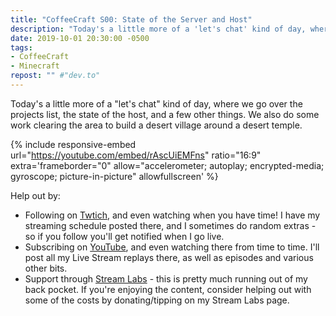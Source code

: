```yaml
---
title: "CoffeeCraft S00: State of the Server and Host"
description: "Today's a little more of a 'let's chat' kind of day, where we go over the projects list, the state of the host, and a few other things. We also do some work clearing the area to build a desert village around a desert temple."
date: 2019-10-01 20:30:00 -0500
tags:
- CoffeeCraft
- Minecraft
repost: "" #"dev.to"
---
```


Today's a little more of a "let's chat" kind of day, where we go over the projects list, the state of the host, and a few other things. We also do some work clearing the area to build a desert village around a desert temple.
<!--more-->

{% include responsive-embed url="https://youtube.com/embed/rAscUiEMFns" ratio="16:9" extra='frameborder="0" allow="accelerometer; autoplay; encrypted-media; gyroscope; picture-in-picture" allowfullscreen' %}

Help out by:
 * Following on [Twtich](https://twitch.tv/AnonJr_Live), and even watching when you have time! I have my streaming schedule posted there, and I sometimes do random extras - so if you follow you'll get notified when I go live.
 * Subscribing on [YouTube](http://www.youtube.com/channel/UCXafqhKHbkSUIrq0LAuu0tw), and even watching there from time to time. I'll post all my Live Stream replays there, as well as episodes and various other bits.
 * Support through [Stream Labs](https://streamlabs.com/anonjr_live) - this is pretty much running out of my back pocket. If you're enjoying the content, consider helping out with some of the costs by donating/tipping on my Stream Labs page.